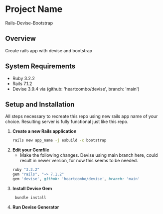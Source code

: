 # Project Name
Rails-Devise-Bootstrap

## Overview
Create rails app with devise and bootstrap

## System Requirements
- Ruby 3.2.2
- Rails 7.1.2
- Devise 3.9.4 via (github: 'heartcombo/devise', branch: 'main')

## Setup and Installation
   All steps necessary to recreate this repo using new rails app name of your choice. Resulting server is fully functional just like this repo.
1. **Create a new Rails application**
   ```bash
   rails new app_name -j esbuild -c bootstrap
   ```
2. **Edit your Gemfile**
   - Make the following changes. Devise using main branch here, could result in newer version, for now this seems to be needed.
   ```ruby
   ruby "3.2.2"
   gem "rails", "~> 7.1.2"
   gem 'devise', github: 'heartcombo/devise', branch: 'main'
   ```
3. **Install Devise Gem**
   ```bash
    bundle install
    ```
4. **Run Devise Generator**
   ```bash
   rails generate devise:install
   ```
5. **Create a User model**
   ```bash
    rails generate devise User
    ```
6. **Edit the devise user model**
   - Add all the devise modules
   ```ruby
    app/models/user.rb
    ```
7. **Edit the devise user migration file**
   - Uncomment all the things
   ```ruby
     db/migrate/_devise_create_users.rb
   ```
8. **Create a database and run migrations**
   ```bash
    rails db:create
    rails db:migrate
    ```
9. **Create a pages controller**
    ```bash
     rails generate controller pages home
    ```
10. **Edit the routes file**
    ```ruby
     root 'pages#home'
    ```
11. **Edit the development environment file**
    ```ruby
    config.action_mailer.default_url_options = {
      host: "localhost",
      port: 3000
    }
    config.action_mailer.delivery_method = :smtp
    config.action_mailer.smtp_settings = {
      address: "127.0.0.1",
      port: 1025
    }
    ```
12. **Edit views/layouts/application.html.erb**
    - Add this code to the body, above the yield, with bootstrap classes
    ```html
    <% flash.each do |name, msg| %>
      <% if msg.is_a?(String) %>
        <div class="alert <%= name == 'notice' ? 'alert-success' : 'alert-danger' %>">
          <%= content_tag :div, msg, id: "flash_#{name}" %>
        </div>
      <% end %>
    <% end %>
    ```
13. **Edit app/views/pages/home.html.erb**
    - Add this code to the body, with bootstrap classes
    ```html
     <% if user_signed_in? %>
       <%= link_to "Edit profile", edit_user_registration_path, class: "btn btn-primary" %>
       <%= link_to "Logout", destroy_user_session_path, method: :delete, data: { turbo_method: :delete }, class: "btn btn-danger" %>
     <% else %>
       <%= link_to "Sign up", new_user_registration_path, class: "btn btn-success" %>
       <%= link_to "Login", new_user_session_path, class: "btn btn-secondary" %>
     <% end %>
    ```
14. **Edit initializers/devise.rb**
    - Uncomment the following line
    ```ruby
     config.navigational_formats = ['*/*', :html, :turbo_stream]
    `admin``
15. **Start your server**
    - Running it first this way, then other ok
    - There is some issue where devise will not use turbo and call DELETE when logging out.
    - Results in this error:
      - No route matches [GET] "/users/sign_out"
    ```bash
    rm -rf public/assets; rake assets:clean; rake assets:precompile;  bin/dev
    ```
    -This should work now
    ```bash
    rails s
    ```
16. **Configure mailcatcher**
    ```bash
    gem install mailcatcher
    ```
17. **Start your mail server**
    ```bash
    mailcatcher
    ```
18. **Open your browser and go to mailcatcher**
    - [localhost:1080](http://localhost:1080/)
19. **Open your browser and go to your app**
    - [localhost:3000](http://localhost:3000/)
## Thank You
- There you have it, a fully functional rails app with devise and bootstrap.
- As of Dec 24, 2023 I cannot find another example of this on the internet.
- I hope this helps someone.
- Send me a note to [email](mailto:jh1463@gmail.com)